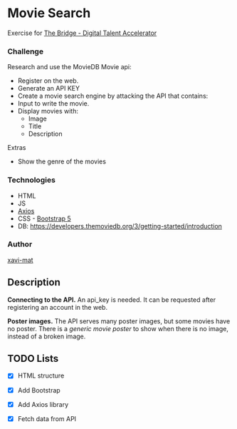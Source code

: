 # Movie Search
Exercise for [The Bridge - Digital Talent Accelerator](https://thebridge.tech)

### Challenge
Research and use the MovieDB Movie api:
* Register on the web.
* Generate an API KEY
* Create a movie search engine by attacking the API that contains:
* Input to write the movie.
* Display movies with:
    * Image
    * Title
    * Description

Extras
* Show the genre of the movies

### Technologies
* HTML
* JS
* [Axios](https://github.com/axios/axios)
* CSS - [Bootstrap 5](https://getbootstrap.com/)
* DB: https://developers.themoviedb.org/3/getting-started/introduction

### Author
[xavi-mat](https://github.com/xavi-mat)

## Description

**Connecting to the API.** An api_key is needed. It can be requested after registering
an account in the web.

**Poster images.** The API serves many poster images, but some movies have no poster.
There is a *generic movie poster* to show when there is no image, instead of a broken image.

## TODO Lists
 * [x] HTML structure
 * [x] Add Bootstrap
 * [x] Add Axios library
 * [x] Fetch data from API


